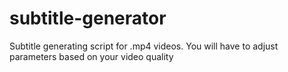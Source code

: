 subtitle-generator
==================

Subtitle generating script for .mp4 videos.
You will have to adjust parameters based on your video quality
